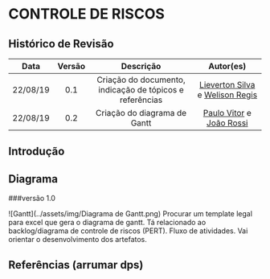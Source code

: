 # CONTROLE DE RISCOS

## Histórico de Revisão
| Data | Versão | Descrição | Autor(es)|
|:----:|:------:|:---------:|:--------:|
| 22/08/19 | 0.1 | Criação do documento, indicação de tópicos e referências | [Lieverton Silva](https://github.com/lievertom) e [Welison Regis](https://github.com/WelisonR) |
| 22/08/19 | 0.2 | Criação do diagrama de Gantt | [Paulo Vitor](https://github.com/paulovitorrocha) e [João Rossi](https://github.com/bielrossi15)|

## Introdução

## Diagrama
###versão 1.0

![Gantt](../assets/img/Diagrama de Gantt.png)
Procurar um template legal para excel que gera o diagrama de gantt.
Tá relacionado ao backlog/diagrama de controle de riscos (PERT). Fluxo de atividades.
Vai orientar o desenvolvimento dos artefatos.

## Referências (arrumar dps)

[^1]: https://ads-unigrade-2019-1.github.io/Wiki/dinamica02/DiagramaGantt/
